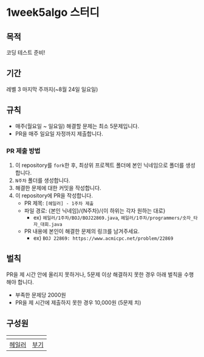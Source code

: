 # 1week5algo 스터디

## 목적
코딩 테스트 준비!

## 기간
레벨 3 마지막 주까지(~8월 24일 일요일)

## 규칙
- 매주(월요일 ~ 일요일) 해결할 문제는 최소 5문제입니다.
- PR을 매주 일요일 자정까지 제출합니다.

### PR 제출 방법
1. 이 repository를 `fork`한 후, 최상위 프로젝트 폴더에 본인 닉네임으로 폴더를 생성합니다.
2. `N주차` 폴더를 생성합니다.
3. 해결한 문제에 대한 커밋을 작성합니다.
4. 이 repository에 PR을 작성합니다.
   - PR 제목: `[헤일러] - 1주차 제출`
   - 파일 경로: {본인 닉네임}/{N주차}/{이 하위는 각자 원하는 대로}
       - ex) `헤일러/1주차/BOJ/BOJ22869.java`, `헤일러/1주차/programmers/숫자_타자_대회.java`
   - PR 내용에 본인이 해결한 문제의 링크를 남겨주세요.
       - ex) `BOJ 22869: https://www.acmicpc.net/problem/22869`

## 벌칙
PR을 제 시간 안에 올리지 못하거나, 5문제 이상 해결하지 못한 경우 아래 벌칙을 수행해야 합니다.

- 부족한 문제당 2000원
- PR을 제 시간에 제출하지 못한 경우 10,000원 (5문제 치)

## 구성원


| <img src="https://avatars.githubusercontent.com/u/28076054?v=4" alt=""> | <img src="https://avatars.githubusercontent.com/u/122252160?v=4" alt=""> |
|:-:|:-----------------------------------------------------------------------:|
|                    [헤일러](https://github.com/threepebbles)                    |                     [부기](https://github.com/changuii``)                      |
